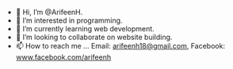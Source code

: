 - 👋 Hi, I’m @ArifeenH.
- 👀 I’m interested in programming.
- 🌱 I’m currently learning web development.
- 💞️ I’m looking to collaborate on website building. 
- 📫 How to reach me ... Email: arifeenh18@gmail.com, Facebook: www.facebook.com/arifeenh

<!---
ArifeenH/ArifeenH is a ✨ special ✨ repository because its `README.md` (this file) appears on your GitHub profile.
You can click the Preview link to take a look at your changes.
--->
